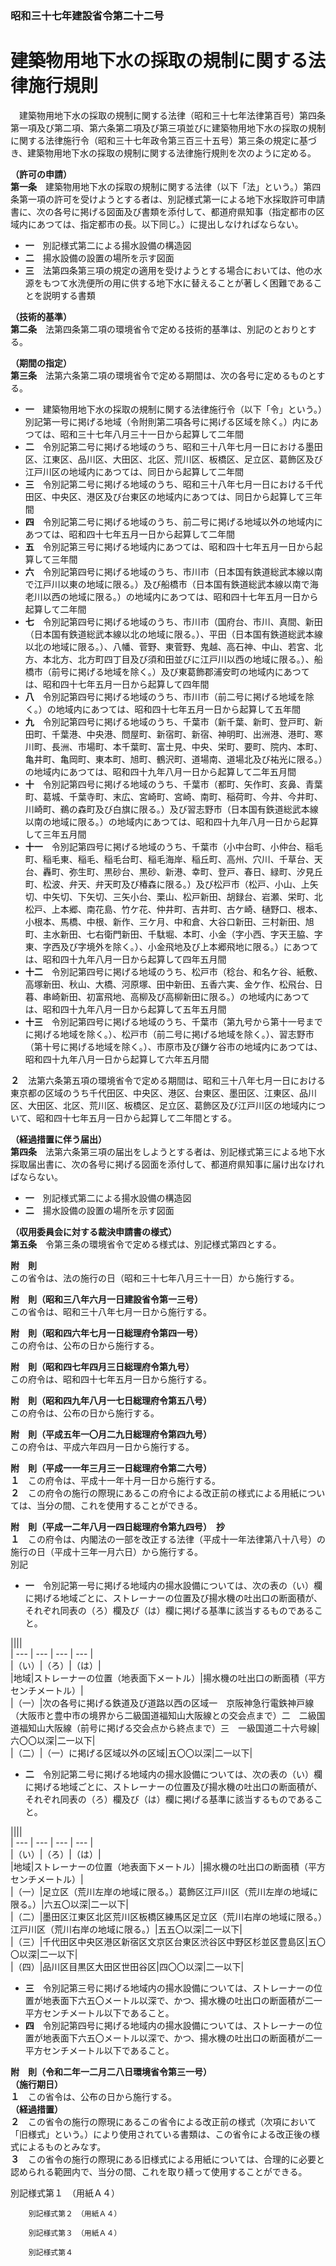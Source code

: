 ### 昭和三十七年建設省令第二十二号  
# 建築物用地下水の採取の規制に関する法律施行規則  
　建築物用地下水の採取の規制に関する法律（昭和三十七年法律第百号）第四条第一項及び第二項、第六条第二項及び第三項並びに建築物用地下水の採取の規制に関する法律施行令（昭和三十七年政令第三百三十五号）第三条の規定に基づき、建築物用地下水の採取の規制に関する法律施行規則を次のように定める。  
  
**（許可の申請）**  
**第一条**　建築物用地下水の採取の規制に関する法律（以下「法」という。）第四条第一項の許可を受けようとする者は、別記様式第一による地下水採取許可申請書に、次の各号に掲げる図面及び書類を添付して、都道府県知事（指定都市の区域内にあつては、指定都市の長。以下同じ。）に提出しなければならない。  
* **一**　別記様式第二による揚水設備の構造図  
* **二**　揚水設備の設置の場所を示す図面  
* **三**　法第四条第三項の規定の適用を受けようとする場合においては、他の水源をもつて水洗便所の用に供する地下水に替えることが著しく困難であることを説明する書類  
  
**（技術的基準）**  
**第二条**　法第四条第二項の環境省令で定める技術的基準は、別記のとおりとする。  
  
**（期間の指定）**  
**第三条**　法第六条第二項の環境省令で定める期間は、次の各号に定めるものとする。  
* **一**　建築物用地下水の採取の規制に関する法律施行令（以下「令」という。）別記第一号に掲げる地域（令附則第二項各号に掲げる区域を除く。）内にあつては、昭和三十七年八月三十一日から起算して二年間  
* **二**　令別記第二号に掲げる地域のうち、昭和三十八年七月一日における墨田区、江東区、品川区、大田区、北区、荒川区、板橋区、足立区、葛飾区及び江戸川区の地域内にあつては、同日から起算して二年間  
* **三**　令別記第二号に掲げる地域のうち、昭和三十八年七月一日における千代田区、中央区、港区及び台東区の地域内にあつては、同日から起算して三年間  
* **四**　令別記第二号に掲げる地域のうち、前二号に掲げる地域以外の地域内にあつては、昭和四十七年五月一日から起算して二年間  
* **五**　令別記第三号に掲げる地域内にあつては、昭和四十七年五月一日から起算して三年間  
* **六**　令別記第四号に掲げる地域のうち、市川市（日本国有鉄道総武本線以南で江戸川以東の地域に限る。）及び船橋市（日本国有鉄道総武本線以南で海老川以西の地域に限る。）の地域内にあつては、昭和四十七年五月一日から起算して二年間  
* **七**　令別記第四号に掲げる地域のうち、市川市（国府台、市川、真間、新田（日本国有鉄道総武本線以北の地域に限る。）、平田（日本国有鉄道総武本線以北の地域に限る。）、八幡、菅野、東菅野、鬼越、高石神、中山、若宮、北方、本北方、北方町四丁目及び須和田並びに江戸川以西の地域に限る。）、船橋市（前号に掲げる地域を除く。）及び東葛飾郡浦安町の地域内にあつては、昭和四十七年五月一日から起算して四年間  
* **八**　令別記第四号に掲げる地域のうち、市川市（前二号に掲げる地域を除く。）の地域内にあつては、昭和四十七年五月一日から起算して五年間  
* **九**　令別記第四号に掲げる地域のうち、千葉市（新千葉、新町、登戸町、新田町、千葉港、中央港、問屋町、新宿町、新宿、神明町、出洲港、港町、寒川町、長洲、市場町、本千葉町、富士見、中央、栄町、要町、院内、本町、亀井町、亀岡町、東本町、旭町、鶴沢町、道場南、道場北及び祐光に限る。）の地域内にあつては、昭和四十九年八月一日から起算して二年五月間  
* **十**　令別記第四号に掲げる地域のうち、千葉市（都町、矢作町、亥鼻、青葉町、葛城、千葉寺町、末広、宮崎町、宮崎、南町、稲荷町、今井、今井町、川崎町、鵜の森町及び白旗に限る。）及び習志野市（日本国有鉄道総武本線以南の地域に限る。）の地域内にあつては、昭和四十九年八月一日から起算して三年五月間  
* **十一**　令別記第四号に掲げる地域のうち、千葉市（小中台町、小仲台、稲毛町、稲毛東、稲毛、稲毛台町、稲毛海岸、稲丘町、高州、穴川、千草台、天台、轟町、弥生町、黒砂台、黒砂、新港、幸町、登戸、春日、緑町、汐見丘町、松波、弁天、弁天町及び椿森に限る。）及び松戸市（松戸、小山、上矢切、中矢切、下矢切、三矢小台、栗山、松戸新田、胡録台、岩瀬、栄町、北松戸、上本郷、南花島、竹ケ花、仲井町、吉井町、古ケ崎、樋野口、根本、小根本、馬橋、中根、新作、三ケ月、中和倉、大谷口新田、三村新田、旭町、主水新田、七右衛門新田、千駄堀、本町、小金（字小西、字天王脇、字東、字西及び字境外を除く。）、小金飛地及び上本郷飛地に限る。）にあつては、昭和四十九年八月一日から起算して四年五月間  
* **十二**　令別記第四号に掲げる地域のうち、松戸市（稔台、和名ケ谷、紙敷、高塚新田、秋山、大橋、河原塚、田中新田、五香六実、金ケ作、松飛台、日暮、串崎新田、初富飛地、高柳及び高柳新田に限る。）の地域内にあつては、昭和四十九年八月一日から起算して五年五月間  
* **十三**　令別記第四号に掲げる地域のうち、千葉市（第九号から第十一号までに掲げる地域を除く。）、松戸市（前二号に掲げる地域を除く。）、習志野市（第十号に掲げる地域を除く。）、市原市及び鎌ケ谷市の地域内にあつては、昭和四十九年八月一日から起算して六年五月間  
  
**２**　法第六条第五項の環境省令で定める期間は、昭和三十八年七月一日における東京都の区域のうち千代田区、中央区、港区、台東区、墨田区、江東区、品川区、大田区、北区、荒川区、板橋区、足立区、葛飾区及び江戸川区の地域内について、昭和四十七年五月一日から起算して二年間とする。  
  
**（経過措置に伴う届出）**  
**第四条**　法第六条第三項の届出をしようとする者は、別記様式第三による地下水採取届出書に、次の各号に掲げる図面を添付して、都道府県知事に届け出なければならない。  
* **一**　別記様式第二による揚水設備の構造図  
* **二**　揚水設備の設置の場所を示す図面  
  
**（収用委員会に対する裁決申請書の様式）**  
**第五条**　令第三条の環境省令で定める様式は、別記様式第四とする。  
  
**附　則**  
この省令は、法の施行の日（昭和三十七年八月三十一日）から施行する。  
  
**附　則（昭和三八年六月一日建設省令第一三号）**  
この省令は、昭和三十八年七月一日から施行する。  
  
**附　則（昭和四六年七月一日総理府令第四一号）**  
この府令は、公布の日から施行する。  
  
**附　則（昭和四七年四月三日総理府令第九号）**  
この府令は、昭和四十七年五月一日から施行する。  
  
**附　則（昭和四九年八月一七日総理府令第五八号）**  
この府令は、公布の日から施行する。  
  
**附　則（平成五年一〇月二九日総理府令第四九号）**  
この府令は、平成六年四月一日から施行する。  
  
**附　則（平成一一年三月三一日総理府令第二六号）**  
**１**　この府令は、平成十一年十月一日から施行する。  
**２**　この府令の施行の際現にあるこの府令による改正前の様式による用紙については、当分の間、これを使用することができる。  
  
**附　則（平成一二年八月一四日総理府令第九四号）　抄**  
**１**　この府令は、内閣法の一部を改正する法律（平成十一年法律第八十八号）の施行の日（平成十三年一月六日）から施行する。  
別記  
* **一**　令別記第一号に掲げる地域内の揚水設備については、次の表の（い）欄に掲げる地域ごとに、ストレーナーの位置及び揚水機の吐出口の断面積が、それぞれ同表の（ろ）欄及び（は）欄に掲げる基準に該当するものであること。  

||||  
| --- | --- | --- | --- |  
|（い）|（ろ）|（は）|  
|地域|ストレーナーの位置（地表面下メートル）|揚水機の吐出口の断面積（平方センチメートル）|  
|（一）|次の各号に掲げる鉄道及び道路以西の区域一　京阪神急行電鉄神戸線（大阪市と豊中市の境界から二級国道福知山大阪線との交会点まで）二　二級国道福知山大阪線（前号に掲げる交会点から終点まで）三　一級国道二十六号線|六〇〇以深|二一以下|  
|（二）|（一）に掲げる区域以外の区域|五〇〇以深|二一以下|  
  
* **二**　令別記第二号に掲げる地域内の揚水設備については、次の表の（い）欄に掲げる地域ごとに、ストレーナーの位置及び揚水機の吐出口の断面積が、それぞれ同表の（ろ）欄及び（は）欄に掲げる基準に該当するものであること。  

||||  
| --- | --- | --- | --- |  
|（い）|（ろ）|（は）|  
|地域|ストレーナーの位置（地表面下メートル）|揚水機の吐出口の断面積（平方センチメートル）|  
|（一）|足立区（荒川左岸の地域に限る。）葛飾区江戸川区（荒川左岸の地域に限る。）|六五〇以深|二一以下|  
|（二）|墨田区江東区北区荒川区板橋区練馬区足立区（荒川右岸の地域に限る。）江戸川区（荒川右岸の地域に限る。）|五五〇以深|二一以下|  
|（三）|千代田区中央区港区新宿区文京区台東区渋谷区中野区杉並区豊島区|五〇〇以深|二一以下|  
|（四）|品川区目黒区大田区世田谷区|四〇〇以深|二一以下|  
  
* **三**　令別記第三号に掲げる地域内の揚水設備については、ストレーナーの位置が地表面下六五〇メートル以深で、かつ、揚水機の吐出口の断面積が二一平方センチメートル以下であること。  
* **四**　令別記第四号に掲げる地域内の揚水設備については、ストレーナーの位置が地表面下六五〇メートル以深で、かつ、揚水機の吐出口の断面積が二一平方センチメートル以下であること。  
  
**附　則（令和二年一二月二八日環境省令第三一号）**  
**（施行期日）**  
**１**　この省令は、公布の日から施行する。  
**（経過措置）**  
**２**　この省令の施行の際現にあるこの省令による改正前の様式（次項において「旧様式」という。）により使用されている書類は、この省令による改正後の様式によるものとみなす。  
**３**　この省令の施行の際現にある旧様式による用紙については、合理的に必要と認められる範囲内で、当分の間、これを取り繕って使用することができる。  
  
別記様式第１　（用紙Ａ４）
          
        別記様式第２　（用紙Ａ４）
          
        別記様式第３　（用紙Ａ４）
          
        別記様式第４
          
        